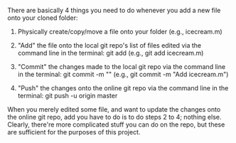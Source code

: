 There are basically 4 things you need to do whenever you add a new file onto your cloned folder:

1. Physically create/copy/move a file onto your folder (e.g., icecream.m) 

2. "Add" the file onto the local git repo's list of files edited via the command line in the terminal:
	git add <filename> (e.g., git add icecream.m)

3. "Commit" the changes made to the local git repo via the command line in the terminal:
	git commit -m "<message>" (e.g., git commit -m "Add icecream.m")

4. "Push" the changes onto the online git repo via the command line in the terminal:
	git push -u origin master

When you merely edited some file, and want to update the changes onto the online git repo, add you have to do is to do steps 2 to 4; nothing else. Clearly, there're more complicated stuff you can do on the repo, but these are sufficient for the purposes of this project.

